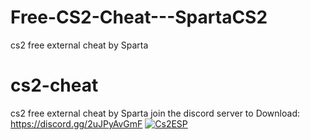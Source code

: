 # Free-CS2-Cheat---SpartaCS2
cs2 free external cheat by Sparta
# cs2-cheat
cs2 free external cheat by Sparta
join the discord server to Download:
https://discord.gg/2uJPyAvGmF
[![Cs2ESP](https://cdn.discordapp.com/attachments/729234952117551106/1173218297869779024/Screenshot_2023-11-08_225429.png)](https://discord.gg/2uJPyAvGmF)
